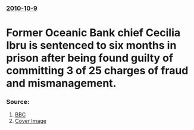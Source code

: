 ### [2010-10-9](/news/2010/10/9/index.md)

# Former Oceanic Bank chief Cecilia Ibru is sentenced to six months in prison after being found guilty of committing 3 of 25 charges of fraud and mismanagement. 




### Source:

1. [BBC](http://www.bbc.co.uk/news/world-africa-11506421)
1. [Cover Image](http://www.bbc.co.uk/news/special/2015/newsspec_10857/bbc_news_logo.png?cb=1)
